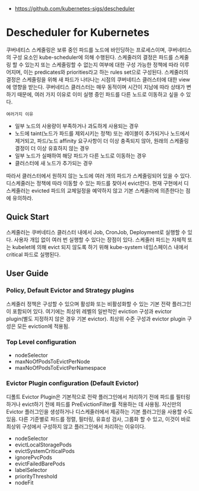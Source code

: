 - https://github.com/kubernetes-sigs/descheduler

# Descheduler for Kubernetes

쿠버네티스 스케줄링은 보류 중인 파드를 노드에 바인딩하는 프로세스이며, 쿠버네티스의 구성 요소인 kube-scheduler에 의해 수행된다. 스케줄러의 결정은 파드를 스케줄링 할 수 있는지 또는 스케줄링할 수 없는지 여부에 대한 구성 가능한 정책에 따라 이루어지며, 이는 predicates와 priorities라고 하는 rules set으로 구성된다. 스케줄러의 결정은 스케줄링을 위해 새 파드가 나타나는 시점의 쿠버네티스 클러스터에 대한 view에 영향을 받는다. 쿠버네티스 클러스터는 매우 동적이며 시간이 지남에 따라 상태가 변하기 때문에, 여러 가지 이유로 이미 실행 중인 파드를 다른 노드로 이동하고 싶을 수 있다.

`여러가지 이유`
- 일부 노드의 사용량이 부족하거나 과도하게 사용되는 경우
- 노드에 taint(노드가 파드를 제외시키는 정책) 또는 레이블이 추가되거나 노드에서 제거되고, 파드/노드 affinity 요구사항이 더 이상 충족되지 않아, 원래의 스케줄링 결정이 더 이상 유효하지 않는 경우
- 일부 노드가 실패하여 해당 파드가 다른 노드로 이동하는 경우
- 클러스터에 새 노드가 추가되는 경우

따라서 클러스터에서 원하지 않는 노드에 여러 개의 파드가 스케줄링되어 있을 수 있다. 디스케줄러는 정책에 따라 이동할 수 있는 파드를 찾아서 evict한다. 현재 구현에서 디스케줄러는 evicted 파드의 교체일정을 예약하지 않고 기본 스케줄러에 의존한다는 점에 유의하라.

## Quick Start
스케줄러는 쿠버네티스 클러스터 내에서 Job, CronJob, Deployment로 실행할 수 있다. 사용자 개입 없이 여러 번 실행할 수 있다는 장점이 있다. 스케줄러 파드는 자체적 또는 kubelet에 의해 evict 되지 않도록 하기 위해 kube-system 네임스페이스 내에서 critical 파드로 실행된다.

## User Guide

### Policy, Default Evictor and Strategy plugins
스케줄러 정책은 구성할 수 있으며 활성화 또는 비활성화할 수 있는 기본 전략 플러그인이 포함되어 있다. 여기에는 최상위 레벨의 일반적인 eviction 구성과 evictor plugin(별도 지정하지 않은 경우 기본 evictor). 최상위 수준 구성과 evictor plugin 구성은 모든 eviction에 적용됨.

### Top Level configuration
- nodeSelector
- maxNoOfPodsToEvictPerNode
- maxNoOfPodsToEvictPerNamespace

### Evictor Plugin configuration (Default Evictor)
디폴트 Evictor Plugin은 기본적으로 전략 플러그인에서 처리하기 전에 파드를 필터링하거나 evict하기 전에 파드를 PreEvictionFilter를 적용하는 데 사용됨. 자신만의 Evictor 플러그인을 생성하거나 디스케줄러에서 제공하는 기본 플러그인을 사용할 수도 있음. 다른 기준별로 파드를 정렬, 필터링, 유효성 검사, 그룹화 할 수 있고, 이것이 바로 최상위 구성에서 구성하지 않고 플러그인에서 처리하는 이유이다.
- nodeSelector
- evictLocalStoragePods
- evictSystemCriticalPods
- ignorePvcPods
- evictFailedBarePods
- labelSelector
- priorityThreshold
- nodeFit